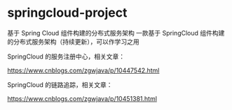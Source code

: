 # springcloud-project
基于 Spring Cloud 组件构建的分布式服务架构 
一款基于 SpringCloud 组件构建的分布式服务架构（持续更新），可以作学习之用


SpringCloud 的服务注册中心，相关文章：

https://www.cnblogs.com/zgwjava/p/10447542.html


SpringCloud 的链路追踪，相关文章：

https://www.cnblogs.com/zgwjava/p/10451381.html
